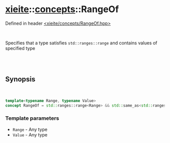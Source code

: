 # [xieite](../xieite.md)::[concepts](../concepts.md)::RangeOf
Defined in header [<xieite/concepts/RangeOf.hpp>](../../include/xieite/concepts/RangeOf.hpp)

<br/>

Specifies that a type satisfies `std::ranges::range` and contains values of specified type

<br/><br/>

## Synopsis

<br/>

```cpp
template<typename Range, typename Value>
concept RangeOf = std::ranges::range<Range> && std::same_as<std::ranges::range_value_t<Range>, Value>;
```
### Template parameters
- `Range` - Any type
- `Value` - Any type
